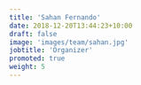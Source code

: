 ```yaml
---
title: 'Sahan Fernando'
date: 2018-12-20T13:44:23+10:00
draft: false
image: 'images/team/sahan.jpg'
jobtitle: 'Organizer'
promoted: true
weight: 5
---
```


